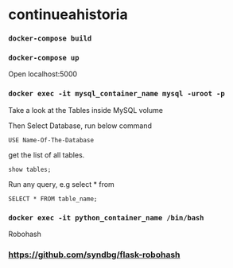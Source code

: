 # continueahistoria


### `docker-compose build`


### `docker-compose up`

Open localhost:5000

### `docker exec -it mysql_container_name mysql -uroot -p`

Take a look at the Tables inside MySQL volume

Then Select Database, run below command

    USE Name-Of-The-Database

get the list of all tables.

    show tables;

Run any query, e.g select * from

    SELECT * FROM table_name;


### `docker exec -it python_container_name /bin/bash`

Robohash
### https://github.com/syndbg/flask-robohash
